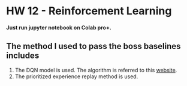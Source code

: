 # HW 12 - Reinforcement Learning
**Just run jupyter notebook on Colab pro+.**
## The method I used to pass the boss baselines includes
1. The DQN model is used. The algorithm is referred to this [website](https://github.com/ranjitation/DQN-for-LunarLander).
2. The prioritized experience replay method is used.